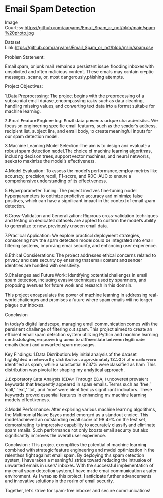 # Email Spam Detection

Image Courtesy:https://github.com/aaryams/Email_Spam_or_not/blob/main/spam%20photo.jpg

Dataset Link:https://github.com/aaryams/Email_Spam_or_not/blob/main/spam.csv

Problem Statement:

Email spam, or junk mail, remains a persistent issue, flooding inboxes with unsolicited and often malicious content. These emails may contain cryptic messages, scams, or, most dangerously,phishing attempts.

Project Objectives:

1.Data Preprocessing: The project begins with the preprocessing of a substantial email dataset,encompassing tasks such as data cleaning, handling missing values, and converting text data into a format suitable for machine learning.

2.Email Feature Engineering: Email data presents unique characteristics. We focus on engineering specific email features, such as the sender’s address, recipient list, subject line, and email body, to create meaningful inputs for our spam detection model.

3.Machine Learning Model Selection:The aim is to design and evaluate a robust spam detection model.The choice of machine learning algorithms, including decision trees, support vector machines, and neural networks, seeks to maximize the model’s effectiveness.

4.Model Evaluation: To assess the model’s performance,employ metrics like accuracy, precision,recall, F1-score, and ROC-AUC to ensure a comprehensive understanding of its effectiveness.

5.Hyperparameter Tuning: The project involves fine-tuning model hyperparameters to optimize predictive accuracy and minimize false positives, which can have a significant impact in the context of email spam detection.

6.Cross-Validation and Generalization: Rigorous cross-validation techniques and testing on dedicated datasets are applied to confirm the model’s ability to generalize to new, previously unseen email data.

7.Practical Application: We explore practical deployment strategies, considering how the spam detection model could be integrated into email filtering systems, improving email security, and enhancing user experience.

8.Ethical Considerations: The project addresses ethical concerns related to privacy and data security by ensuring that email content and sender identities are handled with sensitivity.

9.Challenges and Future Work: Identifying potential challenges in email spam detection, including evasive techniques used by spammers, and proposing avenues for future work and research in this domain.

This project encapsulates the power of machine learning in addressing real-world challenges and promises a future where spam emails will no longer plague our inboxes.

Conclusion

In today’s digital landscape, managing email communication comes with the persistent challenge of filtering out spam. This project aimed to create an efficient email spam detection system utilizing Python and machine learning methodologies, empowering users to differentiate between legitimate emails (ham) and unwanted spam messages.

Key Findings:
1.Data Distribution: My initial analysis of the dataset highlighted a noteworthy distribution:
approximately 12.53% of emails were identified as spam, while a substantial 87.37% were classified
as ham. This distribution was pivotal for shaping my analytical approach.

2.Exploratory Data Analysis (EDA): Through EDA, I uncovered prevalent keywords that frequently appeared in spam emails. Terms such as ‘free,’ ‘call,’ ‘text,’ ‘txt,’ and ‘now’ were identified as significant indicators. These keywords proved essential features in enhancing my machine learning model’s effectiveness.

3.Model Performance: After exploring various machine learning algorithms, the Multinomial Naive Bayes model emerged as a standout choice. This model achieved an outstanding recall score of 98.49% on the test set, demonstrating its impressive capability to accurately classify and eliminate spam emails. Such performance not only boosts email security but also significantly improves the overall user experience.

Conclusion : This project exemplifies the potential of machine learning combined with strategic feature engineering and model optimization in the relentless fight against email spam. By deploying this spam detection system, I have taken a meaningful stride toward reducing the intrusion of unwanted emails in users’ inboxes.
With the successful implementation of my email spam detection system, I have made email communication
a safer environment. As I wrap up this project, I anticipate further advancements and innovative solutions in the realm of email security.

Together, let’s strive for spam-free inboxes and secure communications!


